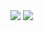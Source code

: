 
<img src="https://capsule-render.vercel.app/api?type=waving&color=auto&height=300&section=header&text=Welcome&desc=My%20Github%20Page!%20&descAlignY=66&descAlign=62&render&fontSize=90" />


<img src="https://img.shields.io/badge/#F7DF1E?style=for-the-badge&logo=JavaScript&logoColor=black">
